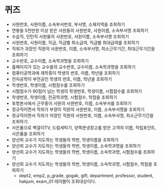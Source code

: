 # 퀴즈
- 사원번호, 사원이름, 소속부서번호, 부서명, 소재지역을 조회하기
- 연봉을 5천만원 이상 받은 사원들의 사원번호, 사원이름, 소속부서명 조회하기
- 수습직, 인턴직 사원들의 사원번호, 사원이름, 소속부서명 조회하기
- 사원번호, 사원이름, 직급, 직급별 최소급여, 직급별 최대급여를 조회하기
- 직위가 과장인 직원의 사원번호, 이름, 소속부서명, 최소근무기간, 최대근무기간을 조회하기
- 교수번호, 교수이름, 소속학과명을 조회하기
- 홈페이지가 있는 교수들의 교수번호, 교수이름, 소속학과명을 조회하기
- 컴퓨터공학과에 재학중이 학생의 번호, 이름, 학년을 조회하기
- 전자공학이 부전공인 학생의 번호, 이름, 학년을 조회하기
- 학생번호, 학생이름, 시험점수를 조회하기
- 시험점수가 90점이 넘는 학생의 학생번호, 학생이름, 시험점수를 조회하기
- 학생번호, 학생이름, 전공학과명, 시험점수, 학점을 조회하기
- 포항본사에서 근무중이 사원의 사원번호, 이름, 소속부서를 조회하기
- 정규직이면서 직위가 부장이 직원의 사원번호, 이름, 소속부서명을 조회하기
- 정규직이면서 직위가 차장인 직원의 사원번호, 이름, 소속부서명, 최소근무기간을 조회하기
- 사은품으로 벽걸이TV, 드럼세탁기, 양쪽문냉장고를 받은 고객의 이름, 적립포인트, 사은품을 조회하기
- 양선희 교수가 지도하는 학생들의 학번, 학생이름을 조회하기
- 양선희 교수가 지도하는 학생들의 학번, 학생이름, 소속학과명을 조회하기
- 양선희 교수가 지도하는 학생들의 학번, 학생이름, 소속학과명, 시험점수를 조회하기
- 양선희 교수가 지도하는 학생들의 학번, 학생이름, 소속학과명, 시험점수, 학점을 조회하기
  + dept2, emp2, p_grade, gogak, gift, department, professor, student, hakjum, exam_01 테이블이 조회대상이다.
